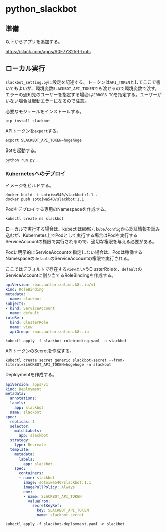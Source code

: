# python_slackbot

## 準備

以下からアプリを追加する。

https://slack.com/apps/A0F7YS25R-bots

## ローカル実行

`slackbot_setting.py`に設定を記述する。トークンは`API_TOKEN`としてここで書いてもよいが、環境変数`SLACKBOT_API_TOKEN`でも渡せるので環境変数で渡す。
エラーの通知先のユーザーを指定する場合は`ERRORS_TO`を指定する。ユーザーがいない場合は起動エラーになるので注意。

必要なモジュールをインストールする。

```shell
pip install slackbot
```

APIトークンを`export`する。

```
export SLACKBOT_API_TOKEN=hogehoge
```

Botを起動する。

```shell
python run.py
```

### Kubernetesへのデプロイ

イメージをビルドする。

```shell
docker build -t sotoiwa540/slackbot:1.1 .
docker push sotoiwa540/slackbot:1.1
```

Podをデプロイする専用のNamespaceを作成する。

```shell
kubectl create ns slackbot
```

ローカルで実行する場合は、kubectlは`HOME/.kube/config`から認証情報を読み込むが、Kubernetes上でPodとして実行する場合はPodを実行するServiceAccountの権限で実行されるので、適切な権限を与える必要がある。

Podに明示的にServiceAccountを指定しない場合は、Podは稼働するNamespaceの`default`のServiceAccountの権限で実行される。

ここではデフォルトで存在する`view`というClusterRoleを、`default`のServiceAccountに割り当てるRoleBindingを作成する。

```yaml
apiVersion: rbac.authorization.k8s.io/v1
kind: RoleBinding
metadata:
  name: slackbot
subjects:
- kind: ServiceAccount
  name: default
roleRef:
  kind: ClusterRole
  name: view
  apiGroup: rbac.authorization.k8s.io
```


```shell
kubectl apply -f slackbot-rolebinding.yaml -n slackbot
```

APIトークンのSecretを作成する。

```shell
kubectl create secret generic slackbot-secret --from-literal=SLACKBOT_API_TOKEN=hogehoge -n slackbot
```

Deploymentを作成する。

```yaml
apiVersion: apps/v1
kind: Deployment
metadata:
  annotations:
  labels:
    app: slackbot
  name: slackbot
spec:
  replicas: 1
  selector:
    matchLabels:
      app: slackbot
  strategy:
    type: Recreate
  template:
    metadata:
      labels:
        app: slackbot
    spec:
      containers:
      - name: slackbot
        image: sotoiwa540/slackbot:1.1
        imagePullPolicy: Always
        env:
        - name: SLACKBOT_API_TOKEN
          valueFrom:
            secretKeyRef:
              key: SLACKBOT_API_TOKEN
              name: slackbot-secret
```

```shell
kubectl apply -f slackbot-deployment.yaml -n slackbot
```
